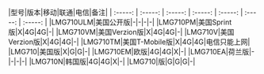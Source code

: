|型号|版本|移动|联通|电信|备注|
| :-----: | :-----: | :-----: | :-----: | :-----: | :-----: | :-----: |
|LMG710ULM|美国公开版|-|-|-|-|
|LMG710PM|美国Sprint版|X|4G|4G|-|
|LMG710VM|美国Verzion版|X|4G|4G|-|
|LMG710V|美国Verzion版|X|4G|4G|-|
|LMG710TM|美国T-Mobile版|X|4G|4G|电信只能上网|
|LMG710|美国版|X|G|G|-|
|LMG710EM|欧版|4G|4G|X|-|
|LMG710EA|荷兰版|-|-|-|-|
|LMG710N|韩国版|4G|4G|X|-|
|LMG710|版|G|G|G|-|